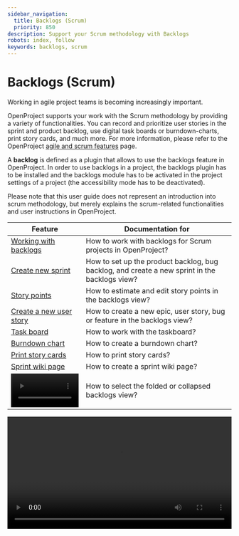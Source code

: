 ```yaml
---
sidebar_navigation:
  title: Backlogs (Scrum)
  priority: 850
description: Support your Scrum methodology with Backlogs
robots: index, follow
keywords: backlogs, scrum
---
```


# Backlogs (Scrum)

Working in agile project teams is becoming increasingly important.

OpenProject supports your work with the Scrum methodology by providing a variety of functionalities. You can record and prioritize user stories in the sprint and product backlog, use digital task boards or burndown-charts, print story cards, and much more. For more information, please refer to the OpenProject [agile and scrum features](https://www.openproject.org/collaboration-software-features/agile-scrum-agile-project-management-openproject/) page.

<div class="glossary">

A **backlog** is defined as a plugin that allows to use the backlogs feature in OpenProject. In order to use backlogs in a project, the backlogs plugin has to be installed and the backlogs module has to be activated in the project settings of a project (the accessibility mode has to be deactivated).

</div>

Please note that this user guide does not represent an introduction into scrum methodology, but merely explains the scrum-related functionalities and user instructions in OpenProject.

| Feature                                                      | Documentation for                                            |
| ------------------------------------------------------------ | ------------------------------------------------------------ |
| [Working with backlogs](work-with-backlogs)                  | How to work with backlogs for Scrum projects in OpenProject? |
| [Create new sprint](manage-sprints)                          | How to set up the product backlog, bug backlog, and create a new sprint in the backlogs view? |
| [Story points](work-with-backlogs#working-withstory-points)  | How to estimate and edit story points in the backlogs view?  |
| [Create a new user story](work-with-backlogs#create-a-new-story) | How to create a new epic, user story, bug or feature in the backlogs view? |
| [Task board](taskboard)                                      | How to work with the taskboard?                              |
| [Burndown chart](work-with-backlogs#burndown-chart)          | How to create a burndown chart?                              |
| [Print story cards](work-with-backlogs#print-story-cards)    | How to print story cards?                                    |
| [Sprint wiki page](work-with-backlogs#sprint-wiki)           | How to create a sprint wiki page?                            |
| <video src="https://www.openproject.org/wp-content/uploads/2020/11/OpenProject-Agile-Boards.mp4" type="video/mp4" controls="" style="width:100%"></video> | How to select the folded or collapsed backlogs view?         |

<video src="https://www.openproject.org/wp-content/uploads/2020/12/OpenProject-Agile-and-Scrum-Backlogs.mp4" type="video/mp4" controls="" style="width:100%"></video>